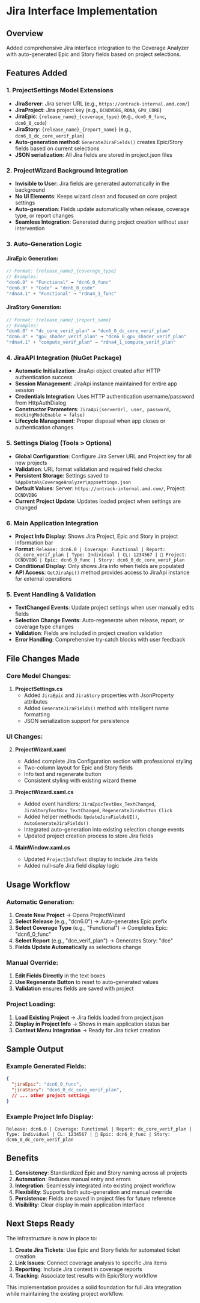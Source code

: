 # Jira Interface Implementation

## Overview
Added comprehensive Jira interface integration to the Coverage Analyzer with auto-generated Epic and Story fields based on project selections.

## Features Added

### 1. **ProjectSettings Model Extensions**
- **JiraServer**: Jira server URL (e.g., `https://ontrack-internal.amd.com/`)
- **JiraProject**: Jira project key (e.g., `DCNDVDBG`, `RDNA`, `GPU_CORE`)
- **JiraEpic**: `{release_name}_{coverage_type}` (e.g., `dcn6_0_func`, `dcn6_0_code`)
- **JiraStory**: `{release_name}_{report_name}` (e.g., `dcn6_0_dc_core_verif_plan`)
- **Auto-generation method**: `GenerateJiraFields()` creates Epic/Story fields based on current selections
- **JSON serialization**: All Jira fields are stored in project.json files

### 2. **ProjectWizard Background Integration**
- **Invisible to User**: Jira fields are generated automatically in the background
- **No UI Elements**: Keeps wizard clean and focused on core project settings
- **Auto-generation**: Fields update automatically when release, coverage type, or report changes
- **Seamless Integration**: Generated during project creation without user intervention

### 3. **Auto-Generation Logic**

#### JiraEpic Generation:
```csharp
// Format: {release_name}_{coverage_type}
// Examples:
"dcn6.0" + "Functional" → "dcn6_0_func"  
"dcn6.0" + "Code" → "dcn6_0_code"
"rdna4.1" + "Functional" → "rdna4_1_func"
```

#### JiraStory Generation:
```csharp
// Format: {release_name}_{report_name}
// Examples:
"dcn6.0" + "dc_core_verif_plan" → "dcn6_0_dc_core_verif_plan"
"dcn6.0" + "gpu_shader_verif_plan" → "dcn6_0_gpu_shader_verif_plan"
"rdna4.1" + "compute_verif_plan" → "rdna4_1_compute_verif_plan"
```

### 4. **JiraAPI Integration (NuGet Package)**
- **Automatic Initialization**: JiraApi object created after HTTP authentication success
- **Session Management**: JiraApi instance maintained for entire app session
- **Credentials Integration**: Uses HTTP authentication username/password from HttpAuthDialog
- **Constructor Parameters**: `JiraApi(serverUrl, user, password, mockingModeEnable = false)`
- **Lifecycle Management**: Proper disposal when app closes or authentication changes

### 5. **Settings Dialog (Tools > Options)**
- **Global Configuration**: Configure Jira Server URL and Project key for all new projects
- **Validation**: URL format validation and required field checks
- **Persistent Storage**: Settings saved to `%AppData%\CoverageAnalyzer\appsettings.json`
- **Default Values**: Server: `https://ontrack-internal.amd.com/`, Project: `DCNDVDBG`
- **Current Project Update**: Updates loaded project when settings are changed

### 6. **Main Application Integration**
- **Project Info Display**: Shows Jira Project, Epic and Story in project information bar
- **Format**: `Release: dcn6.0 | Coverage: Functional | Report: dc_core_verif_plan | Type: Individual | CL: 1234567 | 🎫 Project: DCNDVDBG | Epic: dcn6_0_func | Story: dcn6_0_dc_core_verif_plan`
- **Conditional Display**: Only shows Jira info when fields are populated
- **API Access**: `GetJiraApi()` method provides access to JiraApi instance for external operations

### 5. **Event Handling & Validation**
- **TextChanged Events**: Update project settings when user manually edits fields
- **Selection Change Events**: Auto-regenerate when release, report, or coverage type changes
- **Validation**: Fields are included in project creation validation
- **Error Handling**: Comprehensive try-catch blocks with user feedback

## File Changes Made

### Core Model Changes:
1. **ProjectSettings.cs**
   - Added `JiraEpic` and `JiraStory` properties with JsonProperty attributes
   - Added `GenerateJiraFields()` method with intelligent name formatting
   - JSON serialization support for persistence

### UI Changes:
2. **ProjectWizard.xaml**
   - Added complete Jira Configuration section with professional styling
   - Two-column layout for Epic and Story fields
   - Info text and regenerate button
   - Consistent styling with existing wizard theme

3. **ProjectWizard.xaml.cs**
   - Added event handlers: `JiraEpicTextBox_TextChanged`, `JiraStoryTextBox_TextChanged`, `RegenerateJiraButton_Click`
   - Added helper methods: `UpdateJiraFieldsUI()`, `AutoGenerateJiraFields()`
   - Integrated auto-generation into existing selection change events
   - Updated project creation process to store Jira fields

4. **MainWindow.xaml.cs**
   - Updated `ProjectInfoText` display to include Jira fields
   - Added null-safe Jira field display logic

## Usage Workflow

### Automatic Generation:
1. **Create New Project** → Opens ProjectWizard
2. **Select Release** (e.g., "dcn6.0") → Auto-generates Epic prefix
3. **Select Coverage Type** (e.g., "Functional") → Completes Epic: "dcn6_0_func"
4. **Select Report** (e.g., "dce_verif_plan") → Generates Story: "dce"
5. **Fields Update Automatically** as selections change

### Manual Override:
1. **Edit Fields Directly** in the text boxes
2. **Use Regenerate Button** to reset to auto-generated values
3. **Validation** ensures fields are saved with project

### Project Loading:
1. **Load Existing Project** → Jira fields loaded from project.json
2. **Display in Project Info** → Shows in main application status bar
3. **Context Menu Integration** → Ready for Jira ticket creation

## Sample Output

### Example Generated Fields:
```json
{
  "jiraEpic": "dcn6_0_func",
  "jiraStory": "dcn6_0_dc_core_verif_plan",
  // ... other project settings
}
```

### Example Project Info Display:
```
Release: dcn6.0 | Coverage: Functional | Report: dc_core_verif_plan | Type: Individual | CL: 1234567 | 🎫 Epic: dcn6_0_func | Story: dcn6_0_dc_core_verif_plan
```

## Benefits

1. **Consistency**: Standardized Epic and Story naming across all projects
2. **Automation**: Reduces manual entry and errors
3. **Integration**: Seamlessly integrated into existing project workflow
4. **Flexibility**: Supports both auto-generation and manual override
5. **Persistence**: Fields are saved in project files for future reference
6. **Visibility**: Clear display in main application interface

## Next Steps Ready

The infrastructure is now in place to:
1. **Create Jira Tickets**: Use Epic and Story fields for automated ticket creation
2. **Link Issues**: Connect coverage analysis to specific Jira items
3. **Reporting**: Include Jira context in coverage reports
4. **Tracking**: Associate test results with Epic/Story workflow

This implementation provides a solid foundation for full Jira integration while maintaining the existing project workflow.